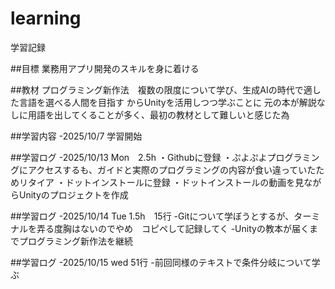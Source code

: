 # learning
学習記録

##目標
業務用アプリ開発のスキルを身に着ける

##教材
プログラミング新作法　複数の限度について学び、生成AIの時代で適した言語を選べる人間を目指す
からUnityを活用しつつ学ぶことに
元の本が解説なしに用語を出してくることが多く、最初の教材として難しいと感じた為


##学習内容
-2025/10/7 学習開始

##学習ログ
-2025/10/13 Mon　2.5h
・Githubに登録
・ぷよぷよプログラミングにアクセスするも、ガイドと実際のプログラミングの内容が食い違っていたためリタイア
・ドットインストールに登録
・ドットインストールの動画を見ながらUnityのプロジェクトを作成

##学習ログ
-2025/10/14 Tue 1.5h　15行
-Gitについて学ぼうとするが、ターミナルを弄る度胸はないのでやめ　コピペして記録してく
-Unityの教本が届くまでプログラミング新作法を継続

##学習ログ
-2025/10/15 wed 51行
-前回同様のテキストで条件分岐について学ぶ
